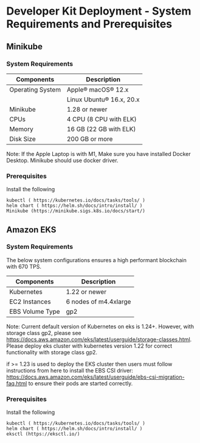 # Developer Kit Deployment - System Requirements and Prerequisites

## Minikube
### System Requirements
| Components | Description |
|-----------|-------------|
|  Operating System | Apple® macOS® 12.x |
|                   | Linux Ubuntu® 16.x, 20.x |
|  Minikube         | 1.28 or newer |
|  CPUs             | 4 CPU (8 CPU with ELK) |
|  Memory           | 16 GB (22 GB with ELK) |
|  Disk Size        | 200 GB or more |

Note: If the Apple Laptop is with M1, Make sure you have installed Docker Desktop. Minikube should use docker driver.

### Prerequisites

Install the following
```
kubectl ( https://kubernetes.io/docs/tasks/tools/ )
helm chart ( https://helm.sh/docs/intro/install/ )
Minikube (https://minikube.sigs.k8s.io/docs/start/)
```

## Amazon EKS
### System Requirements

The below system configurations ensures a high performant blockchain with 670 TPS.

| Components | Description |
|-----------|-------------|
|  Kubernetes       | 1.22 or newer |
|  EC2 Instances    | 6 nodes of m4.4xlarge |
|  EBS Volume Type  | gp2 |

Note: Current default version of Kubernetes on eks is 1.24+.
However, with storage class gp2, please see https://docs.aws.amazon.com/eks/latest/userguide/storage-classes.html.
Please deploy eks cluster with kubernetes version 1.22 for correct functionality with storage class gp2.

if >= 1.23 is used to deploy the EKS cluster then users must follow instructions from here to install the EBS CSI driver:
https://docs.aws.amazon.com/eks/latest/userguide/ebs-csi-migration-faq.html
to ensure their pods are started correctly.

### Prerequisites

Install the following
```
kubectl ( https://kubernetes.io/docs/tasks/tools/ )
helm chart ( https://helm.sh/docs/intro/install/ )
eksctl (https://eksctl.io/)
```
